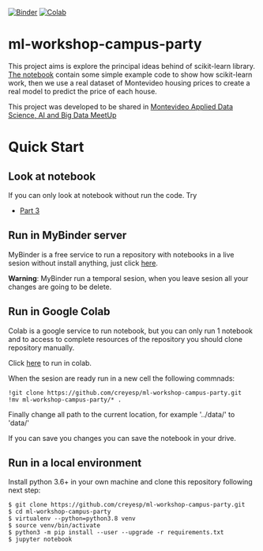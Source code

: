 [![Binder](https://mybinder.org/badge_logo.svg)](https://mybinder.org/v2/gh/creyesp/ml-workshop-campus-party/dev)
[![Colab](https://camo.githubusercontent.com/52feade06f2fecbf006889a904d221e6a730c194/68747470733a2f2f636f6c61622e72657365617263682e676f6f676c652e636f6d2f6173736574732f636f6c61622d62616467652e737667
)](https://colab.research.google.com/github/creyesp/ml-workshop-campus-party/blob/dev/notebooks/03-modeling.ipynb.ipynb?authuser=1)


# ml-workshop-campus-party

This project aims is explore the principal ideas behind of scikit-learn library. [The notebook](notebooks/Introduction_to_Scikit-Learn.ipynb) contain some simple example code to show how scikit-learn work, then we use a real dataset of Montevideo housing prices to create a real model to predict the price of each house.

This project was developed to be shared in [Montevideo Applied Data Science, AI and Big Data MeetUp](https://www.meetup.com/Montevideo-Applied-Data-Science-and-Big-Data/)

# Quick Start

## Look at notebook
If you can only look at notebook without run the code. Try 
* [Part 3](https://nbviewer.jupyter.org/github/creyesp/ml-workshop-campus-party/blob/dev/notebooks/03-modeling.ipynb.ipynb)

## Run in MyBinder server
MyBinder is a free service to run a repository with notebooks in a live sesion without install anything, just click [here](https://mybinder.org/v2/gh/creyesp/ml-workshop-campus-party/dev).

**Warning**: MyBinder run a temporal sesion, when you leave sesion all your changes are going to be delete.

## Run in Google Colab
Colab is a google service to run notebook, but you can only run 1 notebook and to access to complete resources of the repository you should clone repository manually. 

Click [here](https://colab.research.google.com/github/creyesp/ml-workshop-campus-party/blob/dev/notebooks/03-modeling.ipynb.ipynb?authuser=1) to run in colab. 

When the sesion are ready run in a new cell the following commnads:

	!git clone https://github.com/creyesp/ml-workshop-campus-party.git
	!mv ml-workshop-campus-party/* .

Finally change all path to the current location, for example '../data/' to 'data/'

If you can save you changes you can save the notebook in your drive.

## Run in a local environment

Install python 3.6+ in your own machine and clone this repository following next step:

	$ git clone https://github.com/creyesp/ml-workshop-campus-party.git
	$ cd ml-workshop-campus-party
	$ virtualenv --python=python3.8 venv
	$ source venv/bin/activate
	$ python3 -m pip install --user --upgrade -r requirements.txt
	$ jupyter notebook

